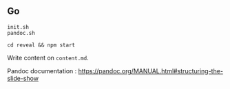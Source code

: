 ## Go

```
init.sh
pandoc.sh
```

```
cd reveal && npm start
```

Write content on `content.md`.

Pandoc documentation : https://pandoc.org/MANUAL.html#structuring-the-slide-show